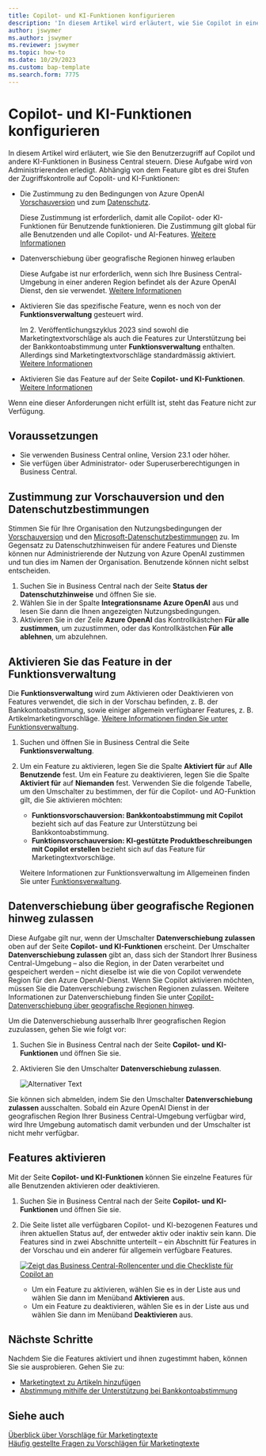 ```yaml
---
title: Copilot- und KI-Funktionen konfigurieren
description: 'In diesem Artikel wird erläutert, wie Sie Copilot in einer Umgebung aktivieren.'
author: jswymer
ms.author: jswymer
ms.reviewer: jswymer
ms.topic: how-to
ms.date: 10/29/2023
ms.custom: bap-template
ms.search.form: 7775
---
```


# <a name="configure-copilot-and-ai-capabilities"></a>Copilot- und KI-Funktionen konfigurieren

<!--[!INCLUDE[ai-preview](includes/ai-preview.md)]-->

<!--This article explains how you can control the ability to create AI-powered item marketing text with Copilot for your organization. This task is done by an admin. There are two requirements that you must fulfill to make the feature available to users:-->

In diesem Artikel wird erläutert, wie Sie den Benutzerzugriff auf Copilot und andere KI-Funktionen in Business Central steuern. Diese Aufgabe wird von Administrierenden erledigt. Abhängig von dem Feature gibt es drei Stufen der Zugriffskontrolle auf Copolit- und KI-Funktionen:

- Die Zustimmung zu den Bedingungen von Azure OpenAI [Vorschauversion](https://dynamics.microsoft.com/legaldocs/supp-dynamics365-preview/) und zum [Datenschutz](https://go.microsoft.com/fwlink/?LinkId=521839).

   Diese Zustimmung ist erforderlich, damit alle Copilot- oder KI-Funktionen für Benutzende funktionieren. Die Zustimmung gilt global für alle Benutzenden und alle Copilot- und AI-Features. [Weitere Informationen](#consent-to-preview-and-privacy-terms)

- Datenverschiebung über geografische Regionen hinweg erlauben

  Diese Aufgabe ist nur erforderlich, wenn sich Ihre Business Central-Umgebung in einer anderen Region befindet als der Azure OpenAI Dienst, den sie verwendet. [Weitere Informationen](#allow-data-movement-across-geographies)

- Aktivieren Sie das spezifische Feature, wenn es noch von der **Funktionsverwaltung** gesteuert wird.

  Im 2. Veröffentlichungszyklus 2023 sind sowohl die Marketingtextvorschläge als auch die Features zur Unterstützung bei der Bankkontoabstimmung unter **Funktionsverwaltung** enthalten. Allerdings sind Marketingtextvorschläge standardmässig aktiviert. [Weitere Informationen](#enable-feature-in-feature-management)

- Aktivieren Sie das Feature auf der Seite **Copilot- und KI-Funktionen**. [Weitere Informationen](#activate-features)

Wenn eine dieser Anforderungen nicht erfüllt ist, steht das Feature nicht zur Verfügung.

## <a name="prerequisites"></a>Voraussetzungen

- Sie verwenden Business Central online, Version 23.1 oder höher. <!--[preview version](ai-preview-getstarted.md) of Business Central that's enabled for Copilot.-->
- Sie verfügen über Administrator- oder Superuserberechtigungen in Business Central.  <!--For more information, go to [Configure AI-powered item marketing text with Copilot](enable-ai.md).-->

## <a name="allow-data-movement-across-geographies"></a>Zustimmung zur Vorschauversion und den Datenschutzbestimmungen

Stimmen Sie für Ihre Organisation den Nutzungsbedingungen der [Vorschauversion](https://dynamics.microsoft.com/legaldocs/supp-dynamics365-preview/) und den [Microsoft-Datenschutzbestimmungen](https://go.microsoft.com/fwlink/?LinkId=521839) zu. Im Gegensatz zu Datenschutzhinweisen für andere Features und Dienste können nur Administrierende der Nutzung von Azure OpenAI zustimmen und tun dies im Namen der Organisation. Benutzende können nicht selbst entscheiden.   

1. Suchen Sie in Business Central nach der Seite **Status der Datenschutzhinweise** und öffnen Sie sie.
2. Wählen Sie in der Spalte **Integrationsname** **Azure OpenAI** aus und lesen Sie dann die Ihnen angezeigten Nutzungsbedingungen.
3. Aktivieren Sie in der Zeile **Azure OpenAI** das Kontrollkästchen **Für alle zustimmen**, um zuzustimmen, oder das Kontrollkästchen **Für alle ablehnen**, um abzulehnen.

## <a name="activate-features"></a>Aktivieren Sie das Feature in der Funktionsverwaltung

Die **Funktionsverwaltung** wird zum Aktivieren oder Deaktivieren von Features verwendet, die sich in der Vorschau befinden, z. B. der Bankkontoabstimmung, sowie einiger allgemein verfügbarer Features, z. B. Artikelmarketingvorschläge. [Weitere Informationen finden Sie unter Funktionsverwaltung](/dynamics365/business-central/dev-itpro/administration/feature-management).

1. Suchen und öffnen Sie in Business Central die Seite **Funktionsverwaltung**.
2. Um ein Feature zu aktivieren, legen Sie die Spalte **Aktiviert für** auf **Alle Benutzende** fest. Um ein Feature zu deaktivieren, legen Sie die Spalte **Aktiviert für** auf **Niemanden** fest. Verwenden Sie die folgende Tabelle, um den Umschalter zu bestimmen, der für die Copilot- und AO-Funktion gilt, die Sie aktivieren möchten:

   - **Funktionsvorschauversion: Bankkontoabstimmung mit Copilot** bezieht sich auf das Feature zur Unterstützung bei Bankkontoabstimmung.
   - **Funktionsvorschauversion: KI-gestützte Produktbeschreibungen mit Copilot erstellen** bezieht sich auf das Feature für Marketingtextvorschläge.

   Weitere Informationen zur Funktionsverwaltung im Allgemeinen finden Sie unter [Funktionsverwaltung](/dynamics365/business-central/dev-itpro/administration/feature-management).

## <a name="enable-feature-in-feature-management"></a>Datenverschiebung über geografische Regionen hinweg zulassen

Diese Aufgabe gilt nur, wenn der Umschalter **Datenverschiebung zulassen** oben auf der Seite **Copilot- und KI-Funktionen** erscheint. Der Umschalter **Datenverschiebung zulassen** gibt an, dass sich der Standort Ihrer Business Central-Umgebung – also die Region, in der Daten verarbeitet und gespeichert werden – nicht dieselbe ist wie die von Copilot verwendete Region für den Azure OpenAI-Dienst. Wenn Sie Copilot aktivieren möchten, müssen Sie die Datenverschiebung zwischen Regionen zulassen. Weitere Informationen zur Datenverschiebung finden Sie unter [Copilot-Datenverschiebung über geografische Regionen hinweg](ai-copilot-data-movement.md). 

Um die Datenverschiebung ausserhalb Ihrer geografischen Region zuzulassen, gehen Sie wie folgt vor:

1. Suchen Sie in Business Central nach der Seite **Copilot- und KI-Funktionen** und öffnen Sie sie.
1. Aktivieren Sie den Umschalter **Datenverschiebung zulassen**.

   ![![Alternativer Text](allow-data-movement.png)](allow-data-movement.png)

Sie können sich abmelden, indem Sie den Umschalter **Datenverschiebung zulassen** ausschalten. Sobald ein Azure OpenAI Dienst in der geografischen Region Ihrer Business Central-Umgebung verfügbar wird, wird Ihre Umgebung automatisch damit verbunden und der Umschalter ist nicht mehr verfügbar. 


<!--
| Australia, United Kingdom, United States | Within the respective geographical region |
| Europe, France, Germany, Norway, Switzerland  | Sweden or Switzerland |
| Asia Pacific, Brazil, Canada, India, Japan, Singapore, South Africa, South Korea, United Arab Emirates  | United States |-->



<!--Note

If your environment is hosted in North America, Copilot will use an Azure OpenAI endpoint in North America to process your data.
If your environment is hosted in Europe, Copilot will use an Azure OpenAI endpoint in Europe to process your data.
If your environment is hosted anywhere else, Copilot will use an Azure OpenAI endpoint outside of the region in which the environment is hosted.
To opt in 

Copilot and other AI capabilities use Azure OpenAI Service.  and are provided by default to only those customers with environments that have United States as their geography for data processing and storage. While the Azure OpenAI Service is available in multiple geographies including Australia, Canada, United States, France, Japan and UK, Copilot does not follow the same regional rollout schedule.

Meanwhile, customers with environments outside the United States can use Copilot AI features by opting in to share relevant data with the Azure OpenAI Service in United States or Switzerland.

The information in the following table outlines the Azure OpenAI service that's used by the Copilot services based on the geography of their Dynamics 365 environment when they opt-in to share data.-->
## <a name="granting-user-access"></a>Features aktivieren

Mit der Seite **Copilot- und KI-Funktionen** können Sie einzelne Features für alle Benutzenden aktivieren oder deaktivieren.

1. Suchen Sie in Business Central nach der Seite **Copilot- und KI-Funktionen** und öffnen Sie sie.

1. Die Seite listet alle verfügbaren Copilot- und KI-bezogenen Features und ihren aktuellen Status auf, der entweder aktiv oder inaktiv sein kann. Die Features sind in zwei Abschnitte unterteilt – ein Abschnitt für Features in der Vorschau und ein anderer für allgemein verfügbare Features. 

   [![Zeigt das Business Central-Rollencenter und die Checkliste für Copilot an](media/copilot-and-ai-capabilties-page.svg)](media/copilot-and-ai-capabilties-page.svg#lightbox)

   - Um ein Feature zu aktivieren, wählen Sie es in der Liste aus und wählen Sie dann im Menüband **Aktivieren** aus.
   - Um ein Feature zu deaktivieren, wählen Sie es in der Liste aus und wählen Sie dann im Menüband **Deaktivieren** aus. 


## <a name="next-steps"></a>Nächste Schritte

Nachdem Sie die Features aktiviert und ihnen zugestimmt haben, können Sie sie ausprobieren. Gehen Sie zu:

- [Marketingtext zu Artikeln hinzufügen](item-marketing-text.md) 
- [Abstimmung mithilfe der Unterstützung bei Bankkontoabstimmung](bank-reconciliation-with-copilot.md) 

## <a name="see-also"></a>Siehe auch

[Überblick über Vorschläge für Marketingtexte](ai-overview.md)   
[Häufig gestellte Fragen zu Vorschlägen für Marketingtexte](faqs-marketing-text.md)  
